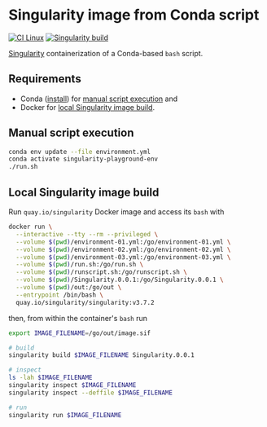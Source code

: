# Singularity image from Conda script

[![CI Linux](https://github.com/horothesun/singularity-playground/actions/workflows/ci-linux.yml/badge.svg)](https://github.com/horothesun/singularity-playground/actions/workflows/ci-linux.yml)
[![Singularity build](https://github.com/horothesun/singularity-playground/actions/workflows/singularity-build.yml/badge.svg)](https://github.com/horothesun/singularity-playground/actions/workflows/singularity-build.yml)

[Singularity](https://singularity.lbl.gov/) containerization of a Conda-based `bash` script.

## Requirements

- Conda ([install](https://docs.conda.io/projects/conda/en/latest/user-guide/install/index.html)) for [manual script execution](#manual-script-execution) and
- Docker for [local Singularity image build](#local-singularity-image-build).

## <a name="manual-script-execution"></a> Manual script execution

```bash
conda env update --file environment.yml
conda activate singularity-playground-env
./run.sh
```

## <a name="local-singularity-image-build"></a> Local Singularity image build

Run `quay.io/singularity` Docker image and access its `bash` with

```bash
docker run \
  --interactive --tty --rm --privileged \
  --volume $(pwd)/environment-01.yml:/go/environment-01.yml \
  --volume $(pwd)/environment-02.yml:/go/environment-02.yml \
  --volume $(pwd)/environment-03.yml:/go/environment-03.yml \
  --volume $(pwd)/run.sh:/go/run.sh \
  --volume $(pwd)/runscript.sh:/go/runscript.sh \
  --volume $(pwd)/Singularity.0.0.1:/go/Singularity.0.0.1 \
  --volume $(pwd)/out:/go/out \
  --entrypoint /bin/bash \
  quay.io/singularity/singularity:v3.7.2
```

then, from within the container's `bash` run

```bash
export IMAGE_FILENAME=/go/out/image.sif

# build
singularity build $IMAGE_FILENAME Singularity.0.0.1

# inspect
ls -lah $IMAGE_FILENAME
singularity inspect $IMAGE_FILENAME
singularity inspect --deffile $IMAGE_FILENAME

# run
singularity run $IMAGE_FILENAME
```
